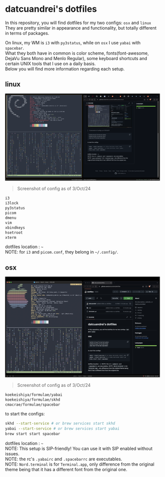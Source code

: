 # datcuandrei's dotfiles

In this repository, you will find dotfiles for my two configs: `osx` and `linux`
<br>They are pretty similar in appearance and functionality, but totally different in terms of packages.

On linux, my WM is `i3` with `py3status`, while on `osx` I use `yabai` with `spacebar`.
<br>What they both have in common is color scheme, fonts(font-awesome, DejaVu Sans Mono and Menlo Regular), some keyboard shortcuts and certain UNIX tools that I use on a daily basis.
<br>Below you will find more information regarding each setup.

linux
---
![Screenshot of config as of 3/Oct/24](linux/linux.png)
> Screenshot of config as of 3/Oct/24
```apt
i3
i3lock
py3status
picom
dmenu
vim
xbindkeys
hsetroot
xterm
```

dotfiles location : `~` 
<br>NOTE: for `i3` and `picom.conf`, they belong in `~/.config/`.


osx
---
![Screenshot of config as of 3/Oct/24](osx/osx.png)
> Screenshot of config as of 3/Oct/24
```brew
koekeishiya/formulae/yabai
koekeishiya/formulae/skhd
cmacrae/formulae/spacebar
```

to start the configs:
```zsh
skhd --start-service # or brew services start skhd
yabai --start-service # or brew services start yabai
brew start start spacebar
```

dotfiles location : `~` 
<br>NOTE: This setup is SIP-friendly! You can use it with SIP enabled without issues.
<br>NOTE: the rc's `.yabairc` and `.spacebarrc` are executables.
<br>NOTE: `Nord.terminal` is for `Terminal.app`, only difference from the original theme being that it has a different font from the original one.
